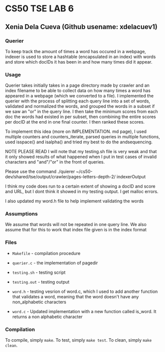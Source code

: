 # CS50 TSE LAB 6
## Xenia Dela Cueva (Github usename: xdelacuev1)


### Querier
To keep track the amount of times a word has occured in a webpage, indexer is used to store a hashtable (encapsulated in an index) with words and store which docIDs it has been in and how many times did it appear.


### Usage

Querier takes initially takes in a page directory made by crawler and an index filename to be able to collect data on how many times a word has appeared in a webpage (which we converted to a file). I implemented the querier with the process of splitting each query line into a set of words, validated and normalized the words, and grouped the words in a subset if we saw an "or" in the query line. I then take the minimum scores from each doc the words had existed in per subset, then combining the entire scores per docID at the end in one final counter. I then ranked these scores.

To implement this idea (more on IMPLEMENTATION. md page), I used multiple counters and counters_iterate, parsed queries in multiple functions, used isspace() and isalpha() and tried my best to do the andsequencing.


NOTE PLEASE READ
I will note that my testing.sh file is very weak and that it only showed results of what happened when I put in test cases of invalid characters and "and"/"or" in the front of queries.

Please use the command
 ./quierer ~/cs50-dev/shared/tse/output/crawler/pages-letters-depth-2/  indexerOutput 

 I think my code does run to a certain extent of showing a docID and score and URL, but I dont think it showed in my testing output. I get malloc errors. 

 I also updated my word.h file to help implement validating the words

### Assumptions
We assume that words will not be repeated in one query line. We also assume that for this to work that index file given is in the index format

### Files

* `Makefile` - compilation procedure
* `querier.c` - the implementation of pagedir
* `testing.sh` - testing script
* `testing.out` - testing output

* `word.h` - testing vesrion of word.c, which I used to add another function that validates a word, meaning that the word doesn't have any non_alphabetic characters
* `word.c` - Updated implementation with a new function called is_word. It returns a non alphabetic character

### Compilation

To compile, simply `make`.
To test, simply `make test`.
To clean, simply `make clean`.